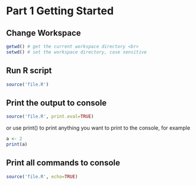 Part 1 Getting Started
=======================

Change Workspace
------------------
```R
getwd() # get the current workspace directory <br>
setwd() # set the workspace directory, case sensitive
```
Run R script
-----------------
```R
source('file.R')
```
Print the output to console
------------------------------
```R
source('file.R', print.eval=TRUE)
```
or use print() to print anything you want to print to the console, for example <br>
```R
a <- 2
print(a)
```

Print all commands to console
------------------------------
```R
source('file.R', echo=TRUE)
```